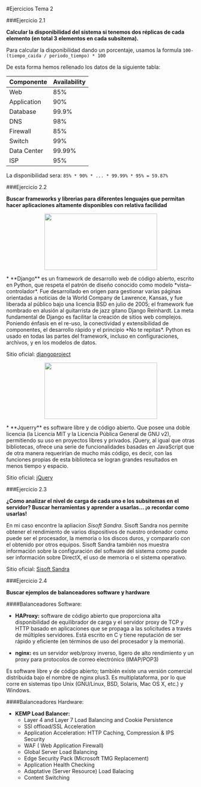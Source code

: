 #Ejercicios Tema 2

###Ejercicio 2.1

**Calcular la disponibilidad del sistema si tenemos dos réplicas de cada elemento (en total 3 elementos en cada subsitema).**

  Para calcular la disponibilidad dando un porcentaje, usamos la formula ``100-(tiempo_caida / periodo_tiempo) * 100``

  De esta forma hemos rellenado los datos de la siguiente tabla:

  Componente   | Availability  
  :------------|:--------------
  Web          |85%            
  Application  |90%            
  Database     |99.9%          
  DNS          |98%            
  Firewall     |85%            
  Switch       |99%            
  Data Center  |99.99%         
  ISP          |95%            

  La disponibilidad sera: ``85% * 90% * ... * 99.99% * 95% = 59.87%``


###Ejercicio 2.2

**Buscar frameworks y librerias para diferentes lenguajes que permitan hacer aplicaciones altamente disponibles con relativa facilidad**


<p align="center">
<img src="https://www.fullstackpython.com/img/django-logo-positive.png" alt="" width="300" height="150">
</p>
  * **Django** es un framework de desarrollo web de código abierto, escrito en Python, que respeta el patrón de diseño conocido como modelo *vista–controlador*. Fue desarrollado en origen para gestionar varias páginas orientadas a noticias de la World Company de Lawrence, Kansas, y fue liberada al público bajo una licencia BSD en julio de 2005; el framework fue nombrado en alusión al guitarrista de jazz gitano Django Reinhardt.
  La meta fundamental de Django es facilitar la creación de sitios web complejos. Poniendo énfasis en el re-uso, la conectividad y extensibilidad de componentes, el desarrollo rápido y el principio *No te repitas*. Python es usado en todas las partes del framework, incluso en configuraciones, archivos, y en los modelos de datos.

  Sitio oficial: [djangoproject](https://www.djangoproject.com/)


  <p align="center">
  <img src="https://upload.wikimedia.org/wikipedia/en/thumb/9/9e/JQuery_logo.svg/1280px-JQuery_logo.svg.png" alt="" width="300" height="150">
  </p>
  * **Jquerry**  es software libre y de código abierto. Que posee una doble licencia (la Licencia MIT y la Licencia Pública General de GNU v2), permitiendo su uso en proyectos libres y privados. jQuery, al igual que otras bibliotecas, ofrece una serie de funcionalidades basadas en JavaScript que de otra manera requerirían de mucho más código, es decir, con las funciones propias de esta biblioteca se logran grandes resultados en menos tiempo y espacio.

  Sitio oficial: [jQuery](https://jquery.com/)


###Ejercicio 2.3

**¿Como analizar el nivel de carga de cada uno e los subsitemas en el servidor? Buscar herramientas y aprender a usarlas... ¡o recordar como usarlas!**

  En mi caso encontre la apliacion *Sisoft Sandra*.
  Sisoft Sandra nos permite obtener el rendimiento de varios dispositivos de nuestro ordenador como puede ser el procesador, la memoria o los discos duros, y compararlo con el obtenido por otros equipos.
  Sisoft Sandra también nos muestra información sobre la configuración del software del sistema como puede ser información sobre DirectX, el uso de memoria o el sistema operativo.

  Sitio oficial: [Sisoft Sandra](http://www.sisoftware.co.uk/)

###Ejercicio 2.4

**Buscar ejemplos de balanceadores software y hardware**

####Balanceadores Software:
  + **HAProxy:** software de código abierto que proporciona alta disponibilidad de equilibrador de carga y el servidor proxy de TCP y HTTP basado en aplicaciones que se propaga a las solicitudes a través de múltiples servidores. Está escrito en C y tiene reputación de ser rápido y eficiente (en términos de uso del procesador y la memoria).

  + **nginx:** es un servidor web/proxy inverso, ligero de alto rendimiento y un proxy para protocolos de correo electrónico (IMAP/POP3)

  Es software libre y de código abierto; también existe una versión comercial distribuida bajo el nombre de nginx plus3. Es multiplataforma, por lo que corre en sistemas tipo Unix (GNU/Linux, BSD, Solaris, Mac OS X, etc.) y Windows.

####Balanceadores Hardware:
  + **KEMP Load Balancer:**
    - Layer 4 and Layer 7 Load Balancing and Cookie Persistence
    - SSl offload/SSL Acceleration
    - Application Acceleration: HTTP Caching, Compression & IPS Security
    - WAF ( Web Application Firewall)
    - Global Server Load Balancing
    - Edge Security Pack (Microsoft TMG Replacement)
    - Application Health Checking
    - Adaptative (Server Resource) Load Balacing
    - Content Switching
